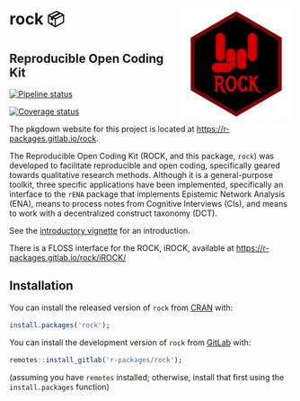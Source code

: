 
<!-- README.md is generated from README.Rmd. Please edit that file -->

# <img src='img/hex-logo.png' align="right" height="200" /> rock 📦

## Reproducible Open Coding Kit

<!-- badges: start -->

[![Pipeline
status](https://gitlab.com/r-packages/rock/badges/master/pipeline.svg)](https://gitlab.com/r-packages/rock/commits/master)

[![Coverage
status](https://codecov.io/gl/r-packages/rock/branch/master/graph/badge.svg)](https://codecov.io/gl/r-packages/rock?branch=master)

<!-- [![Dependency status](https://tinyverse.netlify.com/badge/rock)](https://CRAN.R-project.org/package=rock) -->

<!-- badges: end -->

The pkgdown website for this project is located at
<https://r-packages.gitlab.io/rock>.

<!--------------------------------------------->

<!-- Start of a custom bit for every package -->

<!--------------------------------------------->

The Reproducible Open Coding Kit (ROCK, and this package, `rock`) was
developed to facilitate reproducible and open coding, specifically
geared towards qualitative research methods. Although it is a
general-purpose toolkit, three specific applications have been
implemented, specifically an interface to the `rENA` package that
implements Epistemic Network Analysis (ENA), means to process notes from
Cognitive Interviews (CIs), and means to work with a decentralized
construct taxonomy (DCT).

See the [introductory
vignette](https://r-packages.gitlab.io/rock/articles/introduction_to_rock.html)
for an introduction.

There is a FLOSS interface for the ROCK, iROCK, available at
<https://r-packages.gitlab.io/rock/iROCK/>
<!--------------------------------------------->
<!--  End of a custom bit for every package  -->
<!--------------------------------------------->

## Installation

You can install the released version of `rock` from
[CRAN](https://CRAN.R-project.org) with:

``` r
install.packages('rock');
```

You can install the development version of `rock` from
[GitLab](https://gitlab.com) with:

``` r
remotes::install_gitlab('r-packages/rock');
```

(assuming you have `remotes` installed; otherwise, install that first
using the `install.packages` function)

<!--------------------------------------------->

<!-- Start of a custom bit for every package -->

<!--------------------------------------------->

<!-- ## References -->

<!-- van Woerkum, C. and Aarts, N. (2012), ‘Accountability: New challenges, new forms’, *Journal of Organizational Transformation & Social Change*, 9, pp. 271–283, \doi{10.1386/jots.9.3.271_1}. -->

<!--------------------------------------------->

<!--  End of a custom bit for every package  -->

<!--------------------------------------------->
